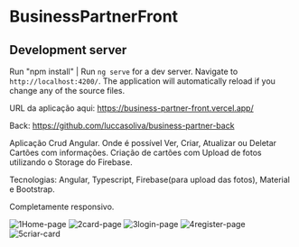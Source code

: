 # BusinessPartnerFront
## Development server
Run "npm install" |
Run `ng serve` for a dev server. Navigate to `http://localhost:4200/`. The application will automatically reload if you change any of the source files.

URL da aplicação aqui: https://business-partner-front.vercel.app/

Back: https://github.com/luccasoliva/business-partner-back

Aplicação Crud Angular. Onde é possível Ver, Criar, Atualizar ou Deletar Cartões com informações.
Criação de cartões com Upload de fotos utilizando o Storage do Firebase.

Tecnologias: Angular, Typescript, Firebase(para upload das fotos), Material e Bootstrap.

Completamente responsivo.

![1Home-page](https://user-images.githubusercontent.com/58635996/215568832-79b79385-24d2-483d-aa7c-66ef1a1e539a.png)
![2card-page](https://user-images.githubusercontent.com/58635996/215568838-2f1e96e1-2d49-4d39-96f9-2ea01024eb3a.png)
![3login-page](https://user-images.githubusercontent.com/58635996/215568841-c8b4ee8a-1a12-4121-98e7-44987d3e47b2.png)
![4register-page](https://user-images.githubusercontent.com/58635996/215568844-1e20a742-84cd-4663-b0dc-87269ecf276f.png)
![5criar-card](https://user-images.githubusercontent.com/58635996/215568847-de6ae839-d9f7-40d0-ae7d-b8bd875fcce8.png)
